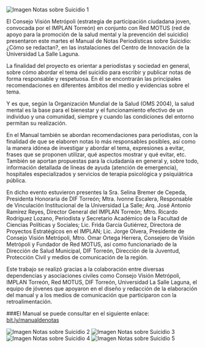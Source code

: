 
<img class="img-responsive" src="2022-04-05-comunicado-notas-suicidio/ima01.jpg" alt="Imagen Notas sobre Suicidio 1">

El Consejo Visión Metrópoli (estrategia de participación ciudadana joven, convocada por el IMPLAN Torreón) en conjunto con Red MOTUS (red de apoyo para la promoción de la salud mental y la prevención del suicidio) presentaron este martes el Manual de Notas Periodísticas sobre Suicidio: ¿Cómo se redactan?, en las instalaciones del Centro de Innovación de la Universidad La Salle Laguna.

La finalidad del proyecto es orientar a periodistas y sociedad en general, sobre cómo abordar el tema del suicidio para escribir y publicar notas de forma responsable y respetuosa. En él se encontrarán las principales recomendaciones en diferentes ámbitos del medio y evidencias sobre el tema.

Y es que, según la Organización Mundial de la Salud (OMS 2004), la salud mental es la base para el bienestar y el funcionamiento efectivo de un individuo y una comunidad, siempre y cuando las condiciones del entorno permitan su realización.

En el Manual también se abordan recomendaciones para periodistas, con la finalidad de que se elaboren notas lo más responsables posibles, así como la manera idónea de investigar y abordar el tema, expresiones a evitar, frases que se proponen utilizar, qué aspectos mostrar y qué evitar, etc. También se aportan propuestas para la ciudadanía en general y, sobre todo, información detallada de líneas de ayuda (atención de emergencia), hospitales especializados y servicios de terapia psicológica y psiquiátrica pública.

En dicho evento estuvieron presentes la Sra. Selina Bremer de Cepeda, Presidenta Honoraria de DIF Torreón; Mtra. Ivonne Escalera, Responsable de Vinculación Institucional de la Universidad La Salle; Arq. José Antonio Ramírez Reyes, Director General del IMPLAN Torreón; Mtro. Ricardo Rodríguez Lozano, Periodista y Secretario Académico de la Facultad de Ciencias Políticas y Sociales; Lic. Frida García Gutiérrez, Directora de Proyectos Estratégicos en el IMPLAN; Lic. Jorge Olvera, Presidente de Consejo Visión Metrópoli, Mtro. Omar Ortega Herrera, Consejero de Visión Metrópoli y Fundador de Red MOTUS, así como funcionariado de la Dirección de Salud Municipal, DIF Torreón, Dirección de la Juventud, Protección Civil y medios de comunicación de la región.

Este trabajo se realizó gracias a la colaboración entre diversas dependencias y asociaciones civiles como Consejo Visión Metrópoli, IMPLAN Torreón, Red MOTUS, DIF Torreón, Universidad La Salle Laguna, el equipo de jóvenes que apoyaron en el diseño y redacción de la elaboración del manual y a los medios de comunicación que participaron con la retroalimentación.

###El Manual se puede consultar en el siguiente enlace: [bit.ly/manualdenotas](bit.ly/manualdenotas)

<img class="img-responsive" src="2022-04-05-comunicado-notas-suicidio/ima02.jpg" alt="Imagen Notas sobre Suicidio 2">

<img class="img-responsive" src="2022-04-05-comunicado-notas-suicidio/ima03.jpg" alt="Imagen Notas sobre Suicidio 3">

<img class="img-responsive" src="2022-04-05-comunicado-notas-suicidio/ima04.jpg" alt="Imagen Notas sobre Suicidio 4">

<img class="img-responsive" src="2022-04-05-comunicado-notas-suicidio/ima05.jpg" alt="Imagen Notas sobre Suicidio 5">
